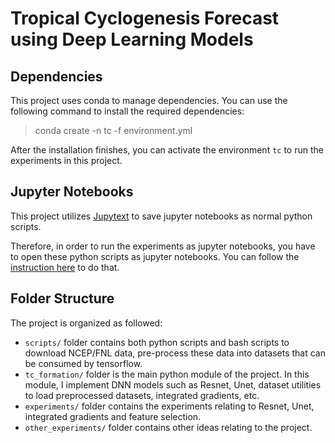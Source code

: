 # Tropical Cyclogenesis Forecast using Deep Learning Models

## Dependencies

This project uses conda to manage dependencies.
You can use the following command to install the required dependencies:

> conda create -n tc -f environment.yml

After the installation finishes,
you can activate the environment `tc` to run the experiments in this project.

## Jupyter Notebooks

This project utilizes [Jupytext](https://github.com/mwouts/jupytext)
to save jupyter notebooks as normal python scripts.

Therefore, in order to run the experiments as jupyter notebooks,
you have to open these python scripts as jupyter notebooks.
You can follow the [instruction here](https://jupytext.readthedocs.io/en/latest/paired-notebooks.html#how-to-open-scripts-with-either-the-text-or-notebook-view-in-jupyter)
to do that.

## Folder Structure

The project is organized as followed:

* `scripts/` folder contains both python scripts and bash scripts to download NCEP/FNL data,
pre-process these data into datasets that can be consumed by tensorflow.
* `tc_formation/` folder is the main python module of the project.
In this module, I implement DNN models such as Resnet, Unet,
dataset utilities to load preprocessed datasets,
integrated gradients, etc.
* `experiments/` folder contains the experiments relating to Resnet, Unet, integrated gradients and feature selection.
* `other_experiments/` folder contains other ideas relating to the project.
